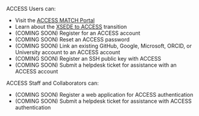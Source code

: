 ACCESS Users can:
* Visit the [ACCESS MATCH Portal](https://amp.ci/)
* Learn about the [XSEDE to ACCESS](https://www.xsede.org/advancetoaccess) transition
* (COMING SOON) Register for an ACCESS account
* (COMING SOON) Reset an ACCESS password
* (COMING SOON) Link an existing GitHub, Google, Microsoft, ORCID, or University account to an ACCESS account
* (COMING SOON) Register an SSH public key with ACCESS
* (COMING SOON) Submit a helpdesk ticket for assistance with an ACCESS account

ACCESS Staff and Collaborators can:
* (COMING SOON) Register a web application for ACCESS authentication
* (COMING SOON) Submit a helpdesk ticket for assistance with ACCESS authentication
